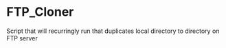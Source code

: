 # FTP_Cloner
Script that will recurringly run that duplicates local directory to directory on FTP server
